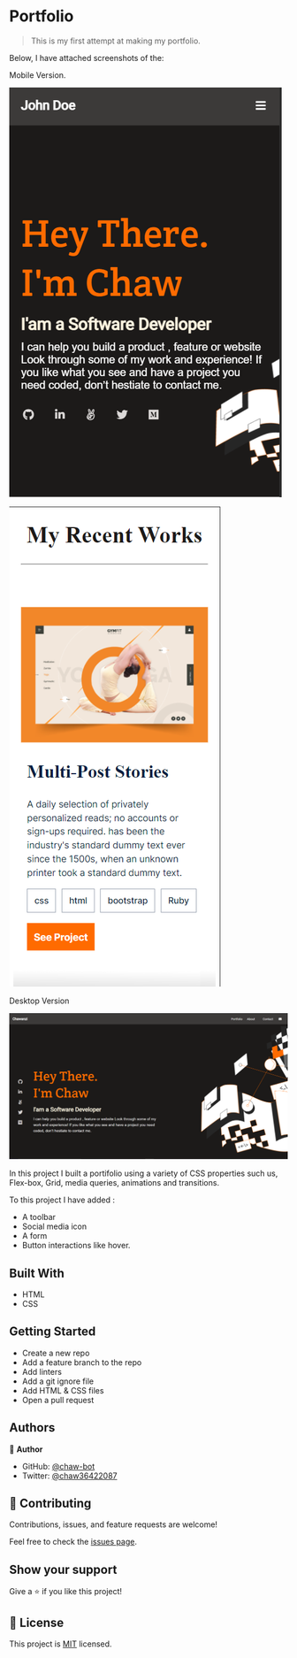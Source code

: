 # Portfolio

> This is my first attempt at making my portfolio. 

Below, I have attached screenshots of the: 

Mobile Version.

![screenshot](images/screenshot.png)

![screenshot](images/Screenshot1.png)

Desktop Version

![screenshot](images/Desktop.png)

In this project I built a portifolio using a variety of CSS properties such us,
Flex-box, Grid, media queries, animations and transitions.

To this project I have added :
- A toolbar
- Social media icon
- A form 
- Button interactions like hover.

## Built With

- HTML
- CSS

## Getting Started

- Create a new repo
- Add a feature branch to the repo
- Add linters
- Add a git ignore file
- Add HTML & CSS files
- Open a pull request

## Authors

👤 **Author**

- GitHub: [@chaw-bot](https://github.com/chaw-bot)
- Twitter: [@chaw36422087](https://twitter.com/chaw36422087)


## 🤝 Contributing

Contributions, issues, and feature requests are welcome!

Feel free to check the [issues page](../../issues/).

## Show your support

Give a ⭐️ if you like this project!

## 📝 License

This project is [MIT](./MIT.md) licensed.
